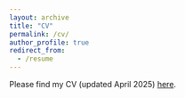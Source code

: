 ```yaml
---
layout: archive
title: "CV"
permalink: /cv/
author_profile: true
redirect_from:
  - /resume
---
```



Please find my CV (updated April 2025) [here]([https://www.dropbox.com/scl/fi/rvwskrxs7vgfimcg4bgj5/Ijaz_CV_Sep2023.pdf?rlkey=ggxhyfxd42z6txfvkmnv3bidt&dl=0](https://www.dropbox.com/scl/fi/7c3ylkfr2935ugggky3qt/ijaz_CV_April2025.pdf?rlkey=jqt5e7j9oz02d1rbot8xphyrn&st=g3b74ci5&dl=0)). 
